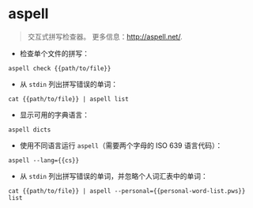 # aspell

> 交互式拼写检查器。
> 更多信息：<http://aspell.net/>.

- 检查单个文件的拼写：

`aspell check {{path/to/file}}`

- 从 `stdin` 列出拼写错误的单词：

`cat {{path/to/file}} | aspell list`

- 显示可用的字典语言：

`aspell dicts`

- 使用不同语言运行 `aspell`（需要两个字母的 ISO 639 语言代码）：

`aspell --lang={{cs}}`

- 从 `stdin` 列出拼写错误的单词，并忽略个人词汇表中的单词：

`cat {{path/to/file}} | aspell --personal={{personal-word-list.pws}} list`